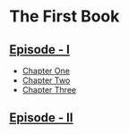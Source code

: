 # The First Book

## [Episode - Ⅰ](episode-1)

- [Chapter One](episode-1/c-001.md)
- [Chapter Two](episode-1/c-002.md)
- [Chapter Three](episode-1/c-003.md)

## [Episode - Ⅱ](episode-2)
